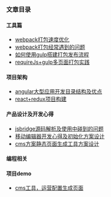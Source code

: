 ### 文章目录


#### 工具篇
- [webpack打包速度优化](https://github.com/iscarecrow/myBlog/issues/1)
- [webpack打包经常遇到的问题](https://github.com/iscarecrow/myBlog/issues/2)
- [如何使用gulp搭建打包发布流程](https://github.com/iscarecrow/myBlog/issues/5)
- [requireJs+gulp多页面打包实践](https://github.com/iscarecrow/myBlog/issues/3)


#### 项目架构
- [angular大型应用开发目录结构及优点](https://github.com/iscarecrow/myBlog/issues/8)
- [react+redux项目构建]()


#### 产品设计及开发心得
- [jsbridge源码解析及使用中碰到的问题]()
- [移动编辑器开发心得及初始化方案设计](https://github.com/iscarecrow/myBlog/issues/6)
- [cms方案静态页面生成工具方案设计](https://github.com/iscarecrow/myBlog/issues/4)  

#### 编程相关



#### 项目demo
- [cms工具，运营配置生成页面](https://github.com/iscarecrow/cms)